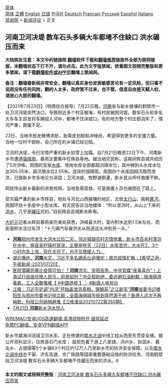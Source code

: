  <!-- 面包屑导航 --> <div class="breadcrumb"><!-- GTranslate: https://gtranslate.io/ -->  <div class="switcher notranslate">  <div class="selected">  <a href="#" onclick="return false;"> 简体</a>  </div>  <div class="option">  <a href="https://www.bannedbook.org" onclick="doGTranslate('zh-CN|zh-CN');jQuery('div.switcher div.selected a').html(jQuery(this).html());return false;" title="简体中文" class="nturl selected"> 简体</a>  <a href="https://www.bannedbook.org/zh-tw/" onclick="doGTranslate('zh-CN|zh-TW');jQuery('div.switcher div.selected a').html(jQuery(this).html());return false;" title="繁體中文" class="nturl"> 正體</a>  <a href="https://www.bannedbook.org/en/" onclick="doGTranslate('zh-CN|en');jQuery('div.switcher div.selected a').html(jQuery(this).html());return false;" title="English" class="nturl"> English</a>  <a href="https://www.bannedbook.org/ja/" onclick="doGTranslate('zh-CN|ja');jQuery('div.switcher div.selected a').html(jQuery(this).html());return false;" title="日本語" class="nturl"> 日語</a>  <a href="https://www.bannedbook.org/ko/" onclick="doGTranslate('zh-CN|ko');jQuery('div.switcher div.selected a').html(jQuery(this).html());return false;" title="한국어" class="nturl"> 한국어</a>  <a href="https://www.bannedbook.org/de/" onclick="doGTranslate('zh-CN|de');jQuery('div.switcher div.selected a').html(jQuery(this).html());return false;" title="Deutsch" class="nturl"> Deutsch</a>  <a href="https://www.bannedbook.org/fr/" onclick="doGTranslate('zh-CN|fr');jQuery('div.switcher div.selected a').html(jQuery(this).html());return false;" title="Français" class="nturl"> Français</a>  <a href="https://www.bannedbook.org/ru/" onclick="doGTranslate('zh-CN|ru');jQuery('div.switcher div.selected a').html(jQuery(this).html());return false;" title="Русский" class="nturl"> Русский</a>  <a href="https://www.bannedbook.org/es/" onclick="doGTranslate('zh-CN|es');jQuery('div.switcher div.selected a').html(jQuery(this).html());return false;" title="Español" class="nturl"> Español</a>  <a href="https://www.bannedbook.org/it/" onclick="doGTranslate('zh-CN|it');jQuery('div.switcher div.selected a').html(jQuery(this).html());return false;" title="Italiano" class="nturl"> Italiano</a>  </div>  </div>      <div class='breadcrumb-sub'><!-- Breadcrumb NavXT 6.3.0 --> <a href="https://www.bannedbook.org/" class="home">禁闻网</a> &gt; <a href="https://www.bannedbook.org/bnews/comments/" class="category">新闻评论</a> &gt; 正文</div></div><h2>河南卫河决堤 数车石头多辆大车都堵不住缺口 洪水碾压而来</h2> <p class="notice"><b>大陆网友注意：本文中的链接除 <a href="https://github.com/bannedbook/fanqiang" >翻墙</a>软件下载和<a href="https://github.com/killgcd/justmysocks/blob/master/README.md">翻墙推荐</a>链接外全部为禁网链接，未翻墙状态下打不开，请勿点击。此为文字版禁闻，欲看图文视频完整版和更多禁闻，请下载<a href="https://github.com/bannedbook/fanqiang">翻墙软件或APP</a>后翻墙上禁闻网。</p><p>备注：翻墙看新闻非常安全，翻墙以真实身份发表敏感言论有一定风险，但只看不说则没有任何风险，翻的人太多，政府管不过来，也不管。信息自由是天赋人权，请放心大胆的翻墙。</b></p>  <div class="entry"> <p>              <a href="https://i2.wp.com/upload-images-bucket-v64rleca837do.s3.eu-west-1.amazonaws.com/wp-content/uploads/2021/07/23063015/0723-%E8%A1%9B%E6%B2%B3-%E5%9C%96_1.jpg?fit=1280%2C720&#038;ssl=1" data-caption=""></a>                            </p> <p>【2021年7月23日】（明德综合报导）7月22日晚，<a href="https://www.bannedbook.org/bnews/tag/%e6%b2%b3%e5%8d%97/" class="st_tag internal_tag" rel="tag" title="标签 河南 下的日志">河南</a>省与新乡接壤的鹤壁市一处卫河河堤突然决口，导致附近多个村庄被淹，有村民被困河堤。数车石头和多名大车车主自发将车辆投入河中，都堵不住决堤口，有的地方整个村庄都消失了，情况严重，救援不足。</p>  <p>23日，当地市民发微博求助，急需皮划艇和冲锋舟，希望得到更多的支援力量。当地一位村干部称，自己所在的乡镇已经沦陷。</p> <p>卫河的决堤，令已灾情严重的新乡如雪上加霜。自7月21日晚至22日下午，河南新乡市遭遇<a href="https://www.bannedbook.org/bnews/tag/%E5%BC%BA%E9%99%8D%E9%9B%A8/" class="st_tag internal_tag" rel="tag" title="标签 强降雨 下的日志">强降雨</a>，暴雨主要集中在辉县等地。据当地灾民称，这期间辉县城共经历了5次洪峰。周围的宝泉<a href="https://www.bannedbook.org/bnews/tag/%e6%b0%b4%e5%ba%93/" class="st_tag internal_tag" rel="tag" title="标签 水库 下的日志">水库</a>、塔岗水库全部都超汛限水位，其中狮豹头水库水位达305.05米，超汛限水位2.55米。连续的强降雨，周围四个水库因超汛限而泄洪，已致新乡市多地沦为泽国；卫河决堤，牧野湖倒灌，新乡民众呼吁救援不断。</p>  <p>网民传出新乡最新的求救视频，当地急需营救，可是救援人员也被困在了路上。</p> <p>受灾最严重的新乡市辉县，地处与河北山西接壤的地区，北依<a href="https://www.bannedbook.org/bnews/tag/%e5%a4%aa%e8%a1%8c%e5%b1%b1/" class="st_tag internal_tag" rel="tag" title="标签 太行山 下的日志">太行山</a>，南眺<a href="https://baike.baidu.com/item/%E9%BB%84%E6%B2%B3/5394">黄河</a>。周围环绕十多座中小型水库。有灾民告诉当地媒体：“所以泄洪时，从山上下来的<a href="https://www.bannedbook.org/bnews/tag/%e6%b4%aa%e6%b0%b4/" class="st_tag internal_tag" rel="tag" title="标签 洪水 下的日志">洪水</a>，几乎是<a href="https://www.bannedbook.org/bnews/tag/%E7%A2%BE%E5%8E%8B/" class="st_tag internal_tag" rel="tag" title="标签 碾压 下的日志">碾压</a>式的。”目前辉县县城断水断电。</p>  <p><span class='wp_keywordlink_affiliate'><a href="http://www.epochtimes.com/" title="大纪元" target="_blank">大纪元</a></span>记者从辉县暴雨亲历者处获悉，洪峰最大时，室内积水达到1.5米左右，而街面积水没过车顶：“十几辆汽车被洪水从街道这头冲到另一头。”</p> <ul class='op-related-articles' title='相关阅读'> <li><a href='https://www.bannedbook.org/bnews/bannedvideo/20210723/1592645.html' target='_blank'><b>河南</b>郑州市发生大洪水过后二天，邻近城镇农村灾情惨重，新乡市百余村落泡在水中，辉县吴村镇村民说，主要是昨天（22日）水库泄洪，大水在2、3个小时内急上涨，现在天亮了，也不见救援人力。</a></li> <li><a href='https://www.bannedbook.org/bnews/comments/20210723/1592644.html' target='_blank'>湖北爆炸，<b>河南</b>水灾，习近平多名嫡系仕途堪忧；南京疫情扩散；【希望之声-午夜新闻-2021/07/20】</a></li> <li><a href='https://www.bannedbook.org/bnews/bannedvideo/20210723/1592639.html' target='_blank'>医院潜藏恶魔比疫情可怕！？<b>河南</b>洪灾、安阳告急，中共官媒“丧事喜办”！上海试行自由兑换人民币，前景如何？中企帮助伊、委逃避石油制裁；珠海隧道事故，工人全数罹难【 #中国透视 】｜ #新唐人电视台</a></li> <li><a href='https://www.bannedbook.org/bnews/cbnews/20210723/1592637.html' target='_blank'>江峰：习近平定调“内涝”开始盖泄洪真相，保嫡系”之江新军“<b>河南</b>省委书记楼阳生与郑州市委书记徐立毅；全国海绵城市规划竟然源于他？香港人这次不再捐款，科技公司纳捐避难【江峰漫谈20210722第350期】</a></li> <li><a href='https://www.bannedbook.org/bnews/bannedvideo/20210723/1592616.html' target='_blank'>7月21日 <b>河南</b>新乡洪水惊人</a></li> </ul> <p class="texttj"> <a href="https://github.com/bannedbook/fanqiang/wiki/V2ray%E6%9C%BA%E5%9C%BA" target="_blank">WIN/MAC/安卓/iOS高速翻墙:高清视频秒开,超低延迟</a><br/> <a href="https://github.com/bannedbook/fanqiang/wiki/%E7%A6%81%E9%97%BB%E7%BD%91%E5%AE%89%E5%8D%93%E7%BF%BB%E5%A2%99%E6%96%B0%E9%97%BBAPP" target="_blank">免费PC翻墙、安卓VPN翻墙APP</a></p> <p>新乡市属海河流域卫河水系，正在修建的<a href="https://www.bannedbook.org/bnews/tag/%e5%8d%97%e6%b0%b4%e5%8c%97%e8%b0%83/" class="st_tag internal_tag" rel="tag" title="标签 南水北调 下的日志">南水北调</a>中线工程从西至东贯穿全境。据公开资料显示，仅辉县石门水库 ，就担负着下游上八里镇、洪州乡、赵固乡、冀屯乡、占城镇等5个乡镇83个村庄约12万人乃至新乡市的防洪安全保障，以及<a href="https://baike.baidu.com/item/%E5%8D%97%E6%B0%B4%E5%8C%97%E8%B0%83%E4%B8%AD%E7%BA%BF/8962623">南水北调中线</a>总干渠、济东高速、京广铁路等国家重要基础设施的防洪任务。河南鹤壁段卫河决堤 数车石头多辆大车都堵不住碾压而来的洪水。#</p><a name='sharetosocial'></a>  <div style="margin-bottom:5px;padding-bottom:5px;clear:both"> <div id="archive-pix-1" class="banner-ads"> <!-- AuctionX Display platform tag START --> <div id="26318x728x90x621x_ADSLOT2" clicktrack="%%CLICK_URL_ESC%%"></div> <!-- AuctionX Display platform tag END --> </div> <div id="archive-pix-2" class="banner-ads"> <!-- AuctionX Display platform tag START --> <div id="26315x300x250x621x_ADSLOT2" clicktrack="%%CLICK_URL_ESC%%"></div> <!-- AuctionX Display platform tag END --> </div> </div>  <div id="archive-pix-1" class="banner-ads"> <!-- AuctionX Display platform tag START --> <div id="26318x728x90x621x_ADSLOT3" clicktrack="%%CLICK_URL_ESC%%"></div> <!-- AuctionX Display platform tag END --> </div> <div><b>本文的图文或视频完整版</b>：<a href='https://www.bannedbook.org/bnews/comments/20210723/1592671.html'>河南卫河决堤 数车石头多辆大车都堵不住缺口 洪水碾压而来</a></div>  </div><!--END ENTRY--> 